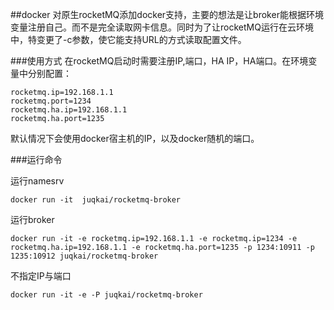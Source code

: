 ##docker
对原生rocketMQ添加docker支持，主要的想法是让broker能根据环境变量注册自己。而不是完全读取网卡信息。同时为了让rocketMQ运行在云环境中，特变更了-c参数，使它能支持URL的方式读取配置文件。

###使用方式
在rocketMQ启动时需要注册IP,端口，HA IP，HA端口。在环境变量中分别配置：
```
rocketmq.ip=192.168.1.1
rocketmq.port=1234
rocketmq.ha.ip=192.168.1.1
rocketmq.ha.port=1235
```

默认情况下会使用docker宿主机的IP，以及docker随机的端口。

###运行命令

运行namesrv
```
docker run -it  juqkai/rocketmq-broker
```

运行broker
```
docker run -it -e rocketmq.ip=192.168.1.1 -e rocketmq.ip=1234 -e rocketmq.ha.ip=192.168.1.1 -e rocketmq.ha.port=1235 -p 1234:10911 -p 1235:10912 juqkai/rocketmq-broker
```
不指定IP与端口
```
docker run -it -e -P juqkai/rocketmq-broker
```